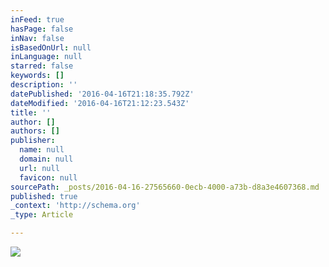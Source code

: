 ```yaml
---
inFeed: true
hasPage: false
inNav: false
isBasedOnUrl: null
inLanguage: null
starred: false
keywords: []
description: ''
datePublished: '2016-04-16T21:18:35.792Z'
dateModified: '2016-04-16T21:12:23.543Z'
title: ''
author: []
authors: []
publisher:
  name: null
  domain: null
  url: null
  favicon: null
sourcePath: _posts/2016-04-16-27565660-0ecb-4000-a73b-d8a3e4607368.md
published: true
_context: 'http://schema.org'
_type: Article

---
```

![](https://the-grid-user-content.s3-us-west-2.amazonaws.com/715f4ab6-a34e-44c8-90f9-fdbfc1eb0784.jpg)
